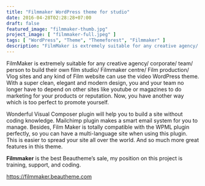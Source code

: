 ```yaml
---
title: "Filmmaker WordPress theme for studio"
date: 2016-04-28T02:28:28+07:00
draft: false
featured_image: "filmmaker-thumb.jpg"
project_image: [ "filmmaker-full.jpeg" ]
tags: [ "WordPress", "Theme", "Themeforest", "Filmmaker" ]
description: "FilmMaker is extremely suitable for any creative agency/ corporate/ team/ person to build their own film studio/ Filmmaker center/ Film production/ Vlog sites and any kind of Film website can use the video WordPress theme."
---
```


FilmMaker is extremely suitable for any creative agency/ corporate/ team/ person to build their own film studio/ Filmmaker centre/ Film production/ Vlog sites and any kind of Film website can use the video WordPress theme. With a super clean, elegant and modern design, you and your team no longer have to depend on other sites like youtube or magazines to do marketing for your products or reputation. Now, you have another way which is too perfect to promote yourself.

Wonderful Visual Composer plugin will help you to build a site without coding knowledge. Mailchimp plugin makes a smart email system for you to manage. Besides, Film Maker is totally compatible with the WPML plugin perfectly, so you can have a multi-language site when using this plugin. This is easier to spread your site all over the world. And so much more great features in this theme.

**Filmmaker** is the best Beautheme’s sale, my position on this project is training, support, and coding.

https://filmmaker.beautheme.com